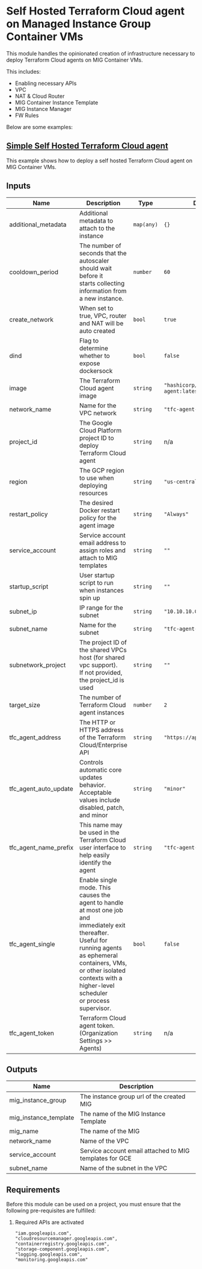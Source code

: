# Self Hosted Terraform Cloud agent on Managed Instance Group Container VMs

This module handles the opinionated creation of infrastructure necessary to deploy Terraform Cloud agents on MIG Container VMs.

This includes:

- Enabling necessary APIs
- VPC
- NAT & Cloud Router
- MIG Container Instance Template
- MIG Instance Manager
- FW Rules

Below are some examples:

## [Simple Self Hosted Terraform Cloud agent](../../examples/tfc-agent-mig-container-vm-simple/README.md)

This example shows how to deploy a self hosted Terraform Cloud agent on MIG Container VMs.

<!-- BEGINNING OF PRE-COMMIT-TERRAFORM DOCS HOOK -->
## Inputs

| Name | Description | Type | Default | Required |
|------|-------------|------|---------|:--------:|
| additional\_metadata | Additional metadata to attach to the instance | `map(any)` | `{}` | no |
| cooldown\_period | The number of seconds that the autoscaler should wait before it<br>starts collecting information from a new instance. | `number` | `60` | no |
| create\_network | When set to true, VPC, router and NAT will be auto created | `bool` | `true` | no |
| dind | Flag to determine whether to expose dockersock | `bool` | `false` | no |
| image | The Terraform Cloud agent image | `string` | `"hashicorp/tfc-agent:latest"` | no |
| network\_name | Name for the VPC network | `string` | `"tfc-agent-network"` | no |
| project\_id | The Google Cloud Platform project ID to deploy Terraform Cloud agent | `string` | n/a | yes |
| region | The GCP region to use when deploying resources | `string` | `"us-central1"` | no |
| restart\_policy | The desired Docker restart policy for the agent image | `string` | `"Always"` | no |
| service\_account | Service account email address to assign roles and attach to MIG templates | `string` | `""` | no |
| startup\_script | User startup script to run when instances spin up | `string` | `""` | no |
| subnet\_ip | IP range for the subnet | `string` | `"10.10.10.0/24"` | no |
| subnet\_name | Name for the subnet | `string` | `"tfc-agent-subnet"` | no |
| subnetwork\_project | The project ID of the shared VPCs host (for shared vpc support). <br>If not provided, the project\_id is used | `string` | `""` | no |
| target\_size | The number of Terraform Cloud agent instances | `number` | `2` | no |
| tfc\_agent\_address | The HTTP or HTTPS address of the Terraform Cloud/Enterprise API | `string` | `"https://app.terraform.io"` | no |
| tfc\_agent\_auto\_update | Controls automatic core updates behavior. Acceptable values include disabled, patch, and minor | `string` | `"minor"` | no |
| tfc\_agent\_name\_prefix | This name may be used in the Terraform Cloud user interface to help easily identify the agent | `string` | `"tfc-agent-container-vm"` | no |
| tfc\_agent\_single | Enable single mode. This causes the agent to handle at most one job and<br>immediately exit thereafter. Useful for running agents as ephemeral<br>containers, VMs, or other isolated contexts with a higher-level scheduler<br>or process supervisor. | `bool` | `false` | no |
| tfc\_agent\_token | Terraform Cloud agent token. (Organization Settings >> Agents) | `string` | n/a | yes |

## Outputs

| Name | Description |
|------|-------------|
| mig\_instance\_group | The instance group url of the created MIG |
| mig\_instance\_template | The name of the MIG Instance Template |
| mig\_name | The name of the MIG |
| network\_name | Name of the VPC |
| service\_account | Service account email attached to MIG templates for GCE |
| subnet\_name | Name of the subnet in the VPC |

<!-- END OF PRE-COMMIT-TERRAFORM DOCS HOOK -->

## Requirements

Before this module can be used on a project, you must ensure that the following pre-requisites are fulfilled:

1. Required APIs are activated

    ```text
    "iam.googleapis.com",
    "cloudresourcemanager.googleapis.com",
    "containerregistry.googleapis.com",
    "storage-component.googleapis.com",
    "logging.googleapis.com",
    "monitoring.googleapis.com"
    ```
